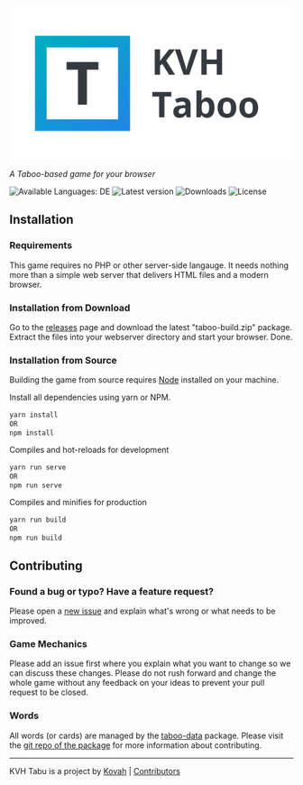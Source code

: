 <p align="center"><img src="public/social_twitter.png" alt="KVH Taboo"></p>

_A Taboo-based game for your browser_

![Available Languages: DE](https://img.shields.io/badge/Available%20Languages-DE-blue.svg) ![Latest version](https://img.shields.io/github/tag/Kovah/Taboo.svg) ![Downloads](https://img.shields.io/github/downloads/Kovah/Taboo/total.svg) ![License](https://img.shields.io/github/license/Kovah/Taboo.svg)


## Installation

### Requirements

This game requires no PHP or other server-side langauge. It needs nothing more than a simple web
server that delivers HTML files and a modern browser.

### Installation from Download

Go to the [releases](https://github.com/Kovah/Taboo/releases) page and download the latest "taboo-build.zip"
package. Extract the files into your webserver directory and start your browser. Done.

### Installation from Source

Building the game from source requires [Node](https://nodejs.org/en/) installed on your machine.

Install all dependencies using yarn or NPM.
```
yarn install
OR
npm install
```

Compiles and hot-reloads for development
```
yarn run serve
OR
npm run serve
```

Compiles and minifies for production
```
yarn run build
OR
npm run build
```
 
 
## Contributing

### Found a bug or typo? Have a feature request?

Please open a [new issue](https://github.com/Kovah/Taboo/issues/new) and explain what's wrong
or what needs to be improved.

### Game Mechanics

Please add an issue first where you explain what you want to change so we can discuss these changes.
Please do not rush forward and change the whole game without any feedback on your ideas to prevent
your pull request to be closed.

### Words

All words (or cards) are managed by the [taboo-data](https://www.npmjs.com/package/taboo-data) package.
Please visit the [git repo of the package](https://github.com/Kovah/Taboo-Data) for more information
about contributing.


---

KVH Tabu is a project by [Kovah](https://kovah.de) | [Contributors](https://github.com/Kovah/Tabu/graphs/contributors)
